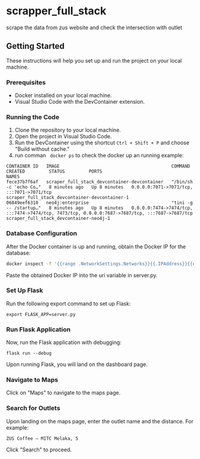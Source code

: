 # 


# scrapper_full_stack

scrape the data from zus website and check the intersection with outlet

## Getting Started

These instructions will help you set up and run the project on your local machine.

### Prerequisites

- Docker installed on your local machine.
- Visual Studio Code with the DevContainer extension.

### Running the Code

1. Clone the repository to your local machine.
2. Open the project in Visual Studio Code.
3. Run the DevContainer using the shortcut `Ctrl + Shift + P` and choose "Build without cache."
4. run comman ` docker ps`  to check the docker up an running example:
```
CONTAINER ID   IMAGE                                          COMMAND                  CREATED         STATUS         PORTS                                                                                            NAMES
fece37b7f6af   scraper_full_stack_devcontainer-devcontainer   "/bin/sh -c 'echo Co…"   8 minutes ago   Up 8 minutes   0.0.0.0:7071->7071/tcp, :::7071->7071/tcp                                                        scraper_full_stack_devcontainer-devcontainer-1
06849eef6310   neo4j:enterprise                               "tini -g -- /startup…"   8 minutes ago   Up 8 minutes   0.0.0.0:7474->7474/tcp, :::7474->7474/tcp, 7473/tcp, 0.0.0.0:7687->7687/tcp, :::7687->7687/tcp   scraper_full_stack_devcontainer-neo4j-1

```

### Database Configuration

After the Docker container is up and running, obtain the Docker IP for the database:

``` bash
docker inspect -f '{{range .NetworkSettings.Networks}}{{.IPAddress}}{{end}}' <container_id_or_name>
```

Paste the obtained Docker IP into the uri variable in server.py.

### Set Up Flask

Run the following export command to set up Flask:

`export FLASK_APP=server.py`

### Run Flask Application

Now, run the Flask application with debugging:

`flask run --debug`

Upon running Flask, you will land on the dashboard page.

### Navigate to Maps

Click on "Maps" to navigate to the maps page.

### Search for Outlets

Upon landing on the maps page, enter the outlet name and the distance. For example:


`ZUS Coffee – MITC Melaka, 5`

Click "Search" to proceed.